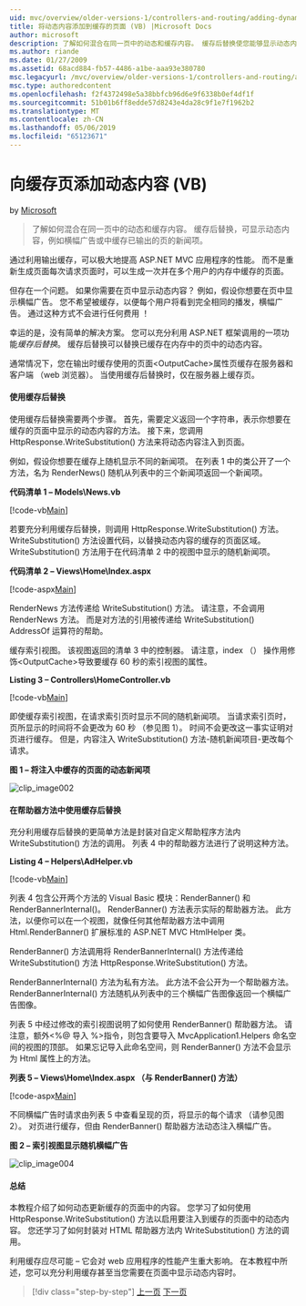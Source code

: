 ```yaml
---
uid: mvc/overview/older-versions-1/controllers-and-routing/adding-dynamic-content-to-a-cached-page-vb
title: 将动态内容添加到缓存的页面 (VB) |Microsoft Docs
author: microsoft
description: 了解如何混合在同一页中的动态和缓存内容。 缓存后替换使您能够显示动态内容，例如横幅广告 o...
ms.author: riande
ms.date: 01/27/2009
ms.assetid: 68acd884-fb57-4486-a1be-aaa93e380780
msc.legacyurl: /mvc/overview/older-versions-1/controllers-and-routing/adding-dynamic-content-to-a-cached-page-vb
msc.type: authoredcontent
ms.openlocfilehash: f2f4372498e5a38bbfcb96d6e9f6338b0ef4df1f
ms.sourcegitcommit: 51b01b6ff8edde57d8243e4da28c9f1e7f1962b2
ms.translationtype: MT
ms.contentlocale: zh-CN
ms.lasthandoff: 05/06/2019
ms.locfileid: "65123671"
---
```

# <a name="adding-dynamic-content-to-a-cached-page-vb"></a>向缓存页添加动态内容 (VB)

by [Microsoft](https://github.com/microsoft)

> 了解如何混合在同一页中的动态和缓存内容。 缓存后替换，可显示动态内容，例如横幅广告或中缓存已输出的页的新闻项。

通过利用输出缓存，可以极大地提高 ASP.NET MVC 应用程序的性能。 而不是重新生成页面每次请求页面时，可以生成一次并在多个用户的内存中缓存的页面。

但存在一个问题。 如果你需要在页中显示动态内容？ 例如，假设你想要在页中显示横幅广告。 您不希望被缓存，以便每个用户将看到完全相同的播发，横幅广告。 通过这种方式不会进行任何费用 ！

幸运的是，没有简单的解决方案。 您可以充分利用 ASP.NET 框架调用的一项功能*缓存后替换*。 缓存后替换可以替换已缓存在内存中的页中的动态内容。

通常情况下，您在输出时缓存使用的页面&lt;OutputCache&gt;属性页缓存在服务器和客户端 （web 浏览器）。 当使用缓存后替换时，仅在服务器上缓存页。

#### <a name="using-post-cache-substitution"></a>使用缓存后替换

使用缓存后替换需要两个步骤。 首先，需要定义返回一个字符串，表示你想要在缓存的页面中显示的动态内容的方法。 接下来，您调用 HttpResponse.WriteSubstitution() 方法来将动态内容注入到页面。

例如，假设你想要在缓存上随机显示不同的新闻项。 在列表 1 中的类公开了一个方法，名为 RenderNews() 随机从列表中的三个新闻项返回一个新闻项。

**代码清单 1 – Models\News.vb**

[!code-vb[Main](adding-dynamic-content-to-a-cached-page-vb/samples/sample1.vb)]

若要充分利用缓存后替换，则调用 HttpResponse.WriteSubstitution() 方法。 WriteSubstitution() 方法设置代码，以替换动态内容的缓存的页面区域。 WriteSubstitution() 方法用于在代码清单 2 中的视图中显示的随机新闻项。

**代码清单 2 – Views\Home\Index.aspx**

[!code-aspx[Main](adding-dynamic-content-to-a-cached-page-vb/samples/sample2.aspx)]

RenderNews 方法传递给 WriteSubstitution() 方法。 请注意，不会调用 RenderNews 方法。 而是对方法的引用被传递给 WriteSubstitution() AddressOf 运算符的帮助。

缓存索引视图。 该视图返回的清单 3 中的控制器。 请注意，index （） 操作用修饰&lt;OutputCache&gt;导致要缓存 60 秒的索引视图的属性。

**Listing 3 – Controllers\HomeController.vb**

[!code-vb[Main](adding-dynamic-content-to-a-cached-page-vb/samples/sample3.vb)]

即使缓存索引视图，在请求索引页时显示不同的随机新闻项。 当请求索引页时，页所显示的时间将不会更改为 60 秒 （参见图 1）。 时间不会更改这一事实证明对页进行缓存。 但是，内容注入 WriteSubstitution() 方法-随机新闻项目-更改每个请求。

**图 1 – 将注入中缓存的页面的动态新闻项**

![clip_image002](adding-dynamic-content-to-a-cached-page-vb/_static/image1.jpg)

#### <a name="using-post-cache-substitution-in-helper-methods"></a>在帮助器方法中使用缓存后替换

充分利用缓存后替换的更简单方法是封装对自定义帮助程序方法内 WriteSubstitution() 方法的调用。 列表 4 中的帮助器方法进行了说明这种方法。

**Listing 4 – Helpers\AdHelper.vb**

[!code-vb[Main](adding-dynamic-content-to-a-cached-page-vb/samples/sample4.vb)]

列表 4 包含公开两个方法的 Visual Basic 模块：RenderBanner() 和 RenderBannerInternal()。 RenderBanner() 方法表示实际的帮助器方法。 此方法，以便你可以在一个视图，就像任何其他帮助器方法中调用 Html.RenderBanner() 扩展标准的 ASP.NET MVC HtmlHelper 类。

RenderBanner() 方法调用将 RenderBannerInternal() 方法传递给 WriteSubstitution() 方法 HttpResponse.WriteSubstitution() 方法。

RenderBannerInternal() 方法为私有方法。 此方法不会公开为一个帮助器方法。 RenderBannerInternal() 方法随机从列表中的三个横幅广告图像返回一个横幅广告图像。

列表 5 中经过修改的索引视图说明了如何使用 RenderBanner() 帮助器方法。 请注意，额外&lt;%@ 导入 %&gt;指令，则包含要导入 MvcApplication1.Helpers 命名空间的视图的顶部。 如果忘记导入此命名空间，则 RenderBanner() 方法不会显示为 Html 属性上的方法。

**列表 5 – Views\Home\Index.aspx （与 RenderBanner() 方法）**

[!code-aspx[Main](adding-dynamic-content-to-a-cached-page-vb/samples/sample5.aspx)]

不同横幅广告时请求由列表 5 中查看呈现的页，将显示的每个请求 （请参见图 2）。 对页进行缓存，但由 RenderBanner() 帮助器方法动态注入横幅广告。

**图 2 – 索引视图显示随机横幅广告**

![clip_image004](adding-dynamic-content-to-a-cached-page-vb/_static/image2.jpg)

#### <a name="summary"></a>总结

本教程介绍了如何动态更新缓存的页面中的内容。 您学习了如何使用 HttpResponse.WriteSubstitution() 方法以启用要注入到缓存的页面中的动态内容。 您还学习了如何封装对 HTML 帮助器方法内 WriteSubstitution() 方法的调用。

利用缓存应尽可能 – 它会对 web 应用程序的性能产生重大影响。 在本教程中所述，您可以充分利用缓存甚至当您需要在页面中显示动态内容时。

> [!div class="step-by-step"]
> [上一页](improving-performance-with-output-caching-vb.md)
> [下一页](creating-a-controller-vb.md)
